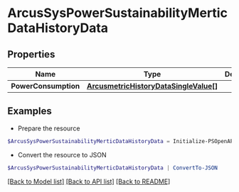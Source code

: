 # ArcusSysPowerSustainabilityMerticDataHistoryData
## Properties

Name | Type | Description | Notes
------------ | ------------- | ------------- | -------------
**PowerConsumption** | [**ArcusmetricHistoryDataSingleValue[]**](ArcusmetricHistoryDataSingleValue.md) |  | [optional] 

## Examples

- Prepare the resource
```powershell
$ArcusSysPowerSustainabilityMerticDataHistoryData = Initialize-PSOpenAPIToolsArcusSysPowerSustainabilityMerticDataHistoryData  -PowerConsumption null
```

- Convert the resource to JSON
```powershell
$ArcusSysPowerSustainabilityMerticDataHistoryData | ConvertTo-JSON
```

[[Back to Model list]](../README.md#documentation-for-models) [[Back to API list]](../README.md#documentation-for-api-endpoints) [[Back to README]](../README.md)

